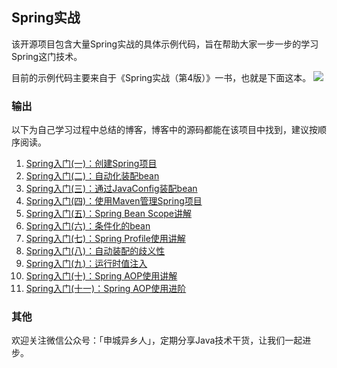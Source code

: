 ## Spring实战

该开源项目包含大量Spring实战的具体示例代码，旨在帮助大家一步一步的学习Spring这门技术。

目前的示例代码主要来自于《Spring实战（第4版）》一书，也就是下面这本。
![](https://images.zwwhnly.com/picture/2017614131048875970.jpg)

### 输出

以下为自己学习过程中总结的博客，博客中的源码都能在该项目中找到，建议按顺序阅读。

1. [Spring入门(一)：创建Spring项目](http://www.zwwhnly.com/spring/2019/02/27/spring-study-01-project.html)
2. [Spring入门(二)：自动化装配bean](http://www.zwwhnly.com/spring/2019/03/05/spring-study-02-autowiring.html)
3. [Spring入门(三)：通过JavaConfig装配bean](http://www.zwwhnly.com/spring/2019/03/06/spring-sduty-03-javaconfig.html)
4. [Spring入门(四)：使用Maven管理Spring项目](http://www.zwwhnly.com/spring/2019/05/20/spring-study-04-maven.html)
5. [Spring入门(五)：Spring Bean Scope讲解](http://www.zwwhnly.com/spring/2019/06/21/spring-study-05-scope.html)
6. [Spring入门(六)：条件化的bean](http://www.zwwhnly.com/spring/2019/08/12/spring-study-06-conditional.html)
7. [Spring入门(七)：Spring Profile使用讲解](http://www.zwwhnly.com/spring/2019/08/13/spring-study-07-profile.html)
8. [Spring入门(八)：自动装配的歧义性](http://www.zwwhnly.com/spring/2019/08/14/spring-study-08-ambiguity.html)
9. [Spring入门(九)：运行时值注入](http://www.zwwhnly.com/spring/2019/08/15/spring-study-09-el.html)
10. [Spring入门(十)：Spring AOP使用讲解](http://www.zwwhnly.com/spring/2019/08/22/spring-study-10-aop.html)
11. [Spring入门(十一)：Spring AOP使用进阶](http://www.zwwhnly.com/spring/2019/08/28/spring-study-11-aop.html)

### 其他

欢迎关注微信公众号：「申城异乡人」，定期分享Java技术干货，让我们一起进步。
